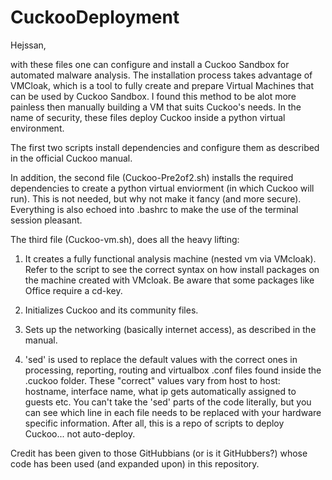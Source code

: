 # CuckooDeployment

Hejssan,

with these files one can configure and install a Cuckoo Sandbox for automated malware analysis.
The installation process takes advantage of VMCloak, which is a tool to fully create and prepare Virtual Machines that can be used by Cuckoo Sandbox.
I found this method to be alot more painless then manually building a VM that suits Cuckoo's needs.
In the name of security, these files deploy Cuckoo inside a python virtual environment.

The first two scripts install dependencies and configure them as described in the official Cuckoo manual.

In addition, the second file  (Cuckoo-Pre2of2.sh) installs the required dependencies to create a python virtual enviorment (in which Cuckoo will run).
This is not needed, but why not make it fancy (and more secure). Everything is also echoed into .bashrc to make the use of the terminal session pleasant.

The third file (Cuckoo-vm.sh), does all the heavy lifting:

  1. It creates a fully functional analysis machine (nested vm via VMcloak).
  Refer to the script to see the correct syntax on how install packages on the machine created with VMcloak. Be aware that some packages like Office require a cd-key.
  
  2. Initializes Cuckoo and its community files.
  
  3. Sets up the networking (basically internet access), as described in the manual.
  
  4. 'sed' is used to replace the default values with the correct ones in processing, reporting, routing and virtualbox .conf files found inside the .cuckoo folder.
  These "correct" values vary from host to host: hostname, interface name, what ip gets automatically assigned to guests etc.
  You can't take the 'sed' parts of the code literally, but you can see which line in each file needs to be replaced with your hardware specific information.
  After all, this is a repo of scripts to deploy Cuckoo... not auto-deploy.
  
  Credit has been given to those GitHubbians (or is it GitHubbers?) whose code has been used (and expanded upon) in this repository.
